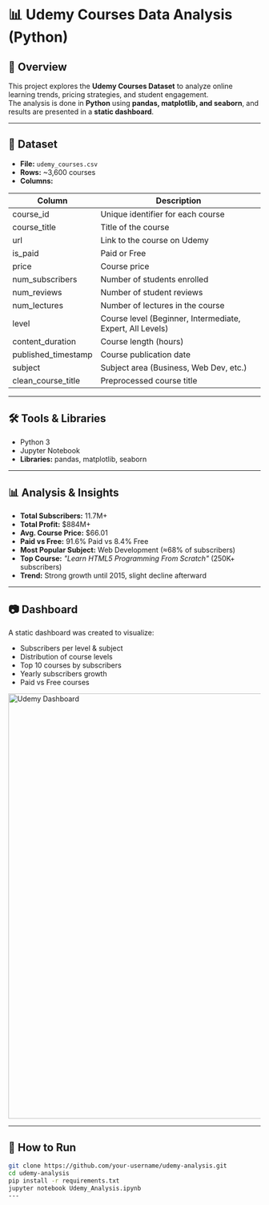 # 📊 Udemy Courses Data Analysis  (Python)


## 📖 Overview  
This project explores the **Udemy Courses Dataset** to analyze online learning trends, pricing strategies, and student engagement.  
The analysis is done in **Python** using **pandas, matplotlib, and seaborn**, and results are presented in a **static dashboard**.  


---

## 📂 Dataset  
- **File:** `udemy_courses.csv`  
- **Rows:** ~3,600 courses  
- **Columns:**  

| Column               | Description |
|-----------------------|-------------|
| course_id            | Unique identifier for each course |
| course_title         | Title of the course |
| url                  | Link to the course on Udemy |
| is_paid              | Paid or Free |
| price                | Course price |
| num_subscribers      | Number of students enrolled |
| num_reviews          | Number of student reviews |
| num_lectures         | Number of lectures in the course |
| level                | Course level (Beginner, Intermediate, Expert, All Levels) |
| content_duration     | Course length (hours) |
| published_timestamp  | Course publication date |
| subject              | Subject area (Business, Web Dev, etc.) |
| clean_course_title   | Preprocessed course title |

---

## 🛠️ Tools & Libraries  
- Python 3  
- Jupyter Notebook  
- **Libraries:** pandas, matplotlib, seaborn  

---

## 📊 Analysis & Insights  
- **Total Subscribers:** 11.7M+  
- **Total Profit:** $884M+  
- **Avg. Course Price:** $66.01  
- **Paid vs Free:** 91.6% Paid vs 8.4% Free  
- **Most Popular Subject:** Web Development (≈68% of subscribers)  
- **Top Course:** *"Learn HTML5 Programming From Scratch"* (250K+ subscribers)  
- **Trend:** Strong growth until 2015, slight decline afterward  

---

## 📷 Dashboard  
A static dashboard was created to visualize:  
- Subscribers per level & subject  
- Distribution of course levels  
- Top 10 courses by subscribers  
- Yearly subscribers growth  
- Paid vs Free courses  
<img width="1285" height="848" alt="Udemy Dashboard" src="https://github.com/user-attachments/assets/e6efc8ac-97d2-43b9-8622-69e53731155b" />



---

## 🚀 How to Run  
```bash
git clone https://github.com/your-username/udemy-analysis.git
cd udemy-analysis
pip install -r requirements.txt
jupyter notebook Udemy_Analysis.ipynb
---

